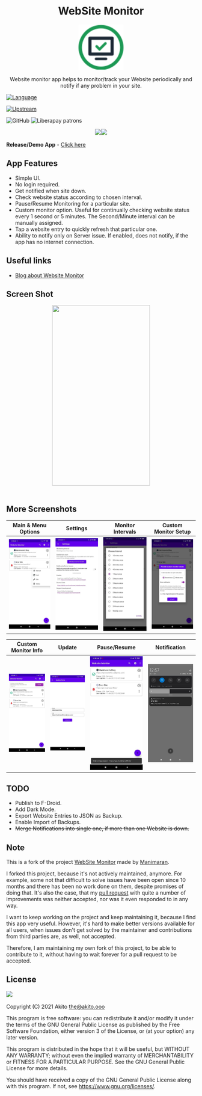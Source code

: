 <h1 align="center">WebSite Monitor</h1>

<p align="center"><img width="120" height="120" src="fastlane/metadata/android/en-US/images/icon.png" alt="logo"/></p>

<p align="center">
Website monitor app helps to monitor/track your Website periodically and notify if any problem in your site.
</p>

[![Language](https://img.shields.io/badge/project-language-blue?style=plastic)](https://kotlinlang.org/)

[![Upstream](https://img.shields.io/badge/project-upstream-yellow?style=plastic)](https://gitlab.com/manimaran/website-monitor)

![GitHub](https://img.shields.io/github/license/theAkito/webmon?style=plastic)
![Liberapay patrons](https://img.shields.io/liberapay/patrons/Akito?style=plastic)

<p align="center">
<a href="https://f-droid.org/packages/ooo.akito.webmon/"><img src="https://fdroid.gitlab.io/artwork/badge/get-it-on.png" width="200px"></a><a href="https://play.google.com/store/apps/details?id=ooo.akito.webmon"><img src="https://raw.githubusercontent.com/manimaran96/Spell4Wiki/master/files/assets/images/badges/google_play.png" width="200px"></a>
</p>

**Release/Demo App** - [Click here](https://gitlab.com/manimaran/website-monitor/-/releases)


## App Features
- Simple UI.
- No login required.
- Get notified when site down.
- Check website status according to chosen interval.
- Pause/Resume Monitoring for a particular site.
- Custom monitor option. Useful for continually checking website status every 1 second or 5 minutes. The Second/Minute interval can be manually assigned.
- Tap a website entry to quickly refresh that particular one.
- Ability to notify only on Server issue. If enabled, does not notify, if the app has no internet connection.


## Useful links
 * [Blog about Website Monitor](https://manimaran96.wordpress.com/category/android-apps/website-monitor/)


## Screen Shot

<center><img src="https://gitlab.com/manimaran/website-monitor/raw/master/files/web_site_monitor_ui.gif" data-canonical-src="https://gitlab.com/manimaran/website-monitor/raw/master/files/web_site_monitor_ui.gif" width="260" height="480" /></center>
<br>


## More Screenshots 

| Main & Menu Options | Settings | Monitor Intervals | Custom Monitor Setup |
|:-:|:-:|:-:|:-:|
| ![First](fastlane/metadata/android/en-US/images/phoneScreenshots/1.png?raw=true) | ![Sec](fastlane/metadata/android/en-US/images/phoneScreenshots/2.png?raw=true) | ![Third](fastlane/metadata/android/en-US/images/phoneScreenshots/3.png?raw=true) | ![Fourth](fastlane/metadata/android/en-US/images/phoneScreenshots/4.png?raw=true) |

| Custom Monitor Info | Update | Pause/Resume | Notification |
|:-:|:-:|:-:|:-:|
| ![Fifth](fastlane/metadata/android/en-US/images/phoneScreenshots/5.png?raw=true) | ![Sixth](fastlane/metadata/android/en-US/images/phoneScreenshots/6.png?raw=true) | ![Seventh](fastlane/metadata/android/en-US/images/phoneScreenshots/7.png?raw=true) | ![Eighth](fastlane/metadata/android/en-US/images/phoneScreenshots/8.png?raw=true) |

## TODO
* Publish to F-Droid.
* Add Dark Mode.
* Export Website Entries to JSON as Backup.
* Enable Import of Backups.
* ~~Merge Notifications into single one, if more than one Website is down.~~

## Note

This is a fork of the project [WebSite Monitor](https://gitlab.com/manimaran/website-monitor) made by [Manimaran](https://gitlab.com/manimaran).

I forked this project, because it's not actively maintained, anymore. For example, some not that difficult to solve issues have been open since 10 months and there has been no work done on them, despite promises of doing that.
It's also the case, that my [pull request](https://gitlab.com/manimaran/website-monitor/-/merge_requests/4#f71fe0455681aefe79c631fdf86cd2181c8735e6) with quite a number of improvements was neither accepted, nor was it even responded to in any way.

I want to keep working on the project and keep maintaining it, because I find this app very useful. However, it's hard to make better versions available for all users, when issues don't get solved by the maintainer and contributions from third parties are, as well, not accepted.

Therefore, I am maintaining my own fork of this project, to be able to contribute to it, without having to wait forever for a pull request to be accepted.

## License

<img src="https://raw.githubusercontent.com/manimaran96/Spell4Wiki/master/files/assets/images/badges/gplv3.svg" width="100px"></img>

Copyright (C) 2021  Akito <the@akito.ooo>

This program is free software: you can redistribute it and/or modify
it under the terms of the GNU General Public License as published by
the Free Software Foundation, either version 3 of the License, or
(at your option) any later version.

This program is distributed in the hope that it will be useful,
but WITHOUT ANY WARRANTY; without even the implied warranty of
MERCHANTABILITY or FITNESS FOR A PARTICULAR PURPOSE.  See the
GNU General Public License for more details.

You should have received a copy of the GNU General Public License
along with this program.  If not, see <https://www.gnu.org/licenses/>.
